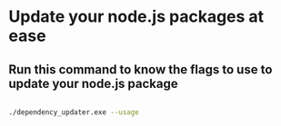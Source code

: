 # Update your node.js packages at ease

## Run this command to know the flags to use to update your node.js package
``` bash

./dependency_updater.exe --usage

```
